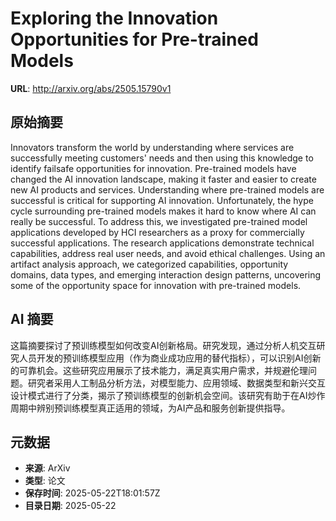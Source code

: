 # Exploring the Innovation Opportunities for Pre-trained Models

**URL**: http://arxiv.org/abs/2505.15790v1

## 原始摘要

Innovators transform the world by understanding where services are
successfully meeting customers' needs and then using this knowledge to identify
failsafe opportunities for innovation. Pre-trained models have changed the AI
innovation landscape, making it faster and easier to create new AI products and
services. Understanding where pre-trained models are successful is critical for
supporting AI innovation. Unfortunately, the hype cycle surrounding pre-trained
models makes it hard to know where AI can really be successful. To address
this, we investigated pre-trained model applications developed by HCI
researchers as a proxy for commercially successful applications. The research
applications demonstrate technical capabilities, address real user needs, and
avoid ethical challenges. Using an artifact analysis approach, we categorized
capabilities, opportunity domains, data types, and emerging interaction design
patterns, uncovering some of the opportunity space for innovation with
pre-trained models.


## AI 摘要

这篇摘要探讨了预训练模型如何改变AI创新格局。研究发现，通过分析人机交互研究人员开发的预训练模型应用（作为商业成功应用的替代指标），可以识别AI创新的可靠机会。这些研究应用展示了技术能力，满足真实用户需求，并规避伦理问题。研究者采用人工制品分析方法，对模型能力、应用领域、数据类型和新兴交互设计模式进行了分类，揭示了预训练模型的创新机会空间。该研究有助于在AI炒作周期中辨别预训练模型真正适用的领域，为AI产品和服务创新提供指导。

## 元数据

- **来源**: ArXiv
- **类型**: 论文
- **保存时间**: 2025-05-22T18:01:57Z
- **目录日期**: 2025-05-22
